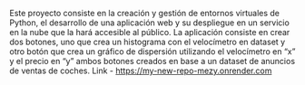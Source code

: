 Este proyecto consiste en la creación y gestión de entornos virtuales de Python, el desarrollo de una aplicación web y su despliegue en un servicio en la nube que la hará accesible al público. La aplicación consiste en crear dos botones, uno que crea un histograma  con el velocímetro en dataset y otro botón que crea un gráfico de dispersión utilizando el  velocímetro en “x” y el precio en “y” ambos botones creados en base a un dataset de anuncios de ventas de coches. 
Link - https://my-new-repo-mezy.onrender.com
